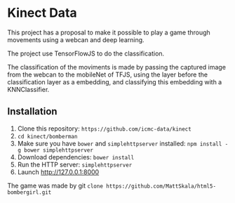 Kinect Data
================

This project has a proposal to make it possible to play a game through movements using a webcan and deep learning.

The project use TensorFlowJS to do the classification.

The classification of the moviments is made by passing the captured image from the webcan to the mobileNet of TFJS, using the layer before the classification layer as a embedding, and classifying this embedding with a KNNClassifier.

Installation
------------
1. Clone this repository: ```https://github.com/icmc-data/kinect```
2. ```cd kinect/bomberman```
3. Make sure you have `bower` and `simplehttpserver` installed: ```npm install -g bower simplehttpserver```
3. Download dependencies: ```bower install```
4. Run the HTTP server: ```simplehttpserver```
5. Launch http://127.0.0.1:8000 


The game was made by git ```clone https://github.com/MattSkala/html5-bombergirl.git```
